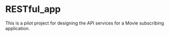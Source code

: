 # RESTful_app
This is a pilot project for designing the API services for a Movie subscribing application.
